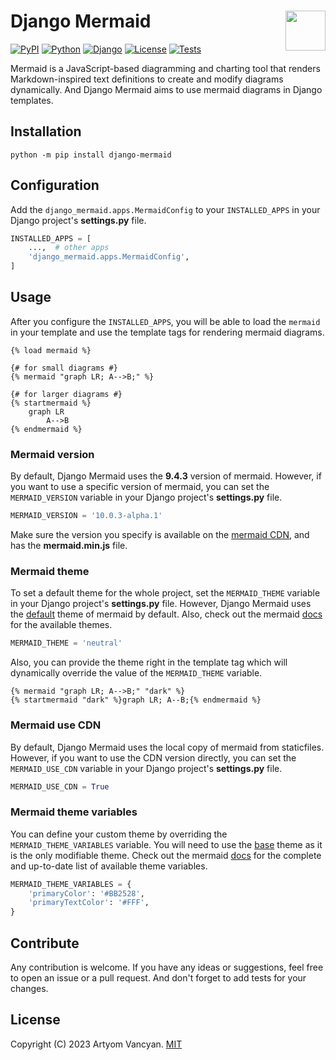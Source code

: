 # Django Mermaid <img src="https://github.com/pysnippet.png" align="right" height="64" />

[![PyPI](https://img.shields.io/pypi/v/django-mermaid.svg)](https://pypi.org/project/django-mermaid/)
[![Python](https://img.shields.io/pypi/pyversions/django-mermaid.svg?logoColor=white)](https://pypi.org/project/django-mermaid/)
[![Django](https://img.shields.io/badge/django-1.11%20|%202.0%20|%203.0%20|%204.0%20|%204.2-0C4B33)](https://pypi.org/project/django-mermaid/)
[![License](https://img.shields.io/pypi/l/django-mermaid.svg)](https://github.com/pysnippet/django-mermaid/blob/master/LICENSE)
[![Tests](https://github.com/pysnippet/django-mermaid/actions/workflows/tests.yml/badge.svg)](https://github.com/pysnippet/django-mermaid/actions/workflows/tests.yml)

Mermaid is a JavaScript-based diagramming and charting tool that renders Markdown-inspired text definitions to create
and modify diagrams dynamically. And Django Mermaid aims to use mermaid diagrams in Django templates.

## Installation

```shell
python -m pip install django-mermaid
```

## Configuration

Add the `django_mermaid.apps.MermaidConfig` to your `INSTALLED_APPS` in your Django project's **settings.py** file.

```python
INSTALLED_APPS = [
    ...,  # other apps
    'django_mermaid.apps.MermaidConfig',
]
```

## Usage

After you configure the `INSTALLED_APPS`, you will be able to load the `mermaid` in your template and use the template
tags for rendering mermaid diagrams.

```jinja2
{% load mermaid %}

{# for small diagrams #}
{% mermaid "graph LR; A-->B;" %}

{# for larger diagrams #}
{% startmermaid %}
    graph LR
        A-->B
{% endmermaid %}
```

### Mermaid version

By default, Django Mermaid uses the **9.4.3** version of mermaid. However, if you want to use a specific version of
mermaid, you can set the `MERMAID_VERSION` variable in your Django project's **settings.py** file.

```python
MERMAID_VERSION = '10.0.3-alpha.1'
```

Make sure the version you specify is available on the [mermaid CDN](https://cdnjs.com/libraries/mermaid), and has
the **mermaid.min.js** file.

### Mermaid theme

To set a default theme for the whole project, set the `MERMAID_THEME` variable in your Django project's **settings.py**
file. However, Django Mermaid uses
the [default](https://github.com/mermaid-js/mermaid/blob/develop/packages/mermaid/src/themes/theme-default.js) theme of
mermaid by default. Also, check out the mermaid [docs](https://mermaid.js.org/config/theming.html?#theme-variables) for
the available themes.

```python
MERMAID_THEME = 'neutral'
```

Also, you can provide the theme right in the template tag which will dynamically override the value of
the `MERMAID_THEME` variable.

```jinja2
{% mermaid "graph LR; A-->B;" "dark" %}
{% startmermaid "dark" %}graph LR; A--B;{% endmermaid %}
```

### Mermaid use CDN

By default, Django Mermaid uses the local copy of mermaid from staticfiles. However, if you want to use the CDN version
directly, you can set the `MERMAID_USE_CDN` variable in your Django project's **settings.py** file.

```python
MERMAID_USE_CDN = True
```

### Mermaid theme variables

You can define your custom theme by overriding the `MERMAID_THEME_VARIABLES` variable. You will need to use
the [base](https://github.com/mermaid-js/mermaid/blob/develop/packages/mermaid/src/themes/theme-base.js) theme as it is
the only modifiable theme. Check out the mermaid [docs](https://mermaid.js.org/config/theming.html?#theme-variables) for
the complete and up-to-date list of available theme variables.

```python
MERMAID_THEME_VARIABLES = {
    'primaryColor': '#BB2528',
    'primaryTextColor': '#FFF',
}
```

## Contribute

Any contribution is welcome. If you have any ideas or suggestions, feel free to open an issue or a pull request. And
don't forget to add tests for your changes.

## License

Copyright (C) 2023 Artyom Vancyan. [MIT](https://github.com/pysnippet/django-mermaid/blob/master/LICENSE)
